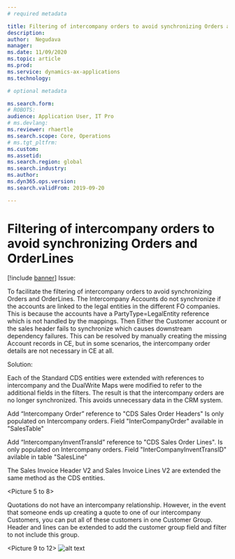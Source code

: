 ```yaml
---
# required metadata

title: Filtering of intercompany orders to avoid synchronizing Orders and OrderLines
description: 
author:  Negudava
manager: 
ms.date: 11/09/2020
ms.topic: article
ms.prod: 
ms.service: dynamics-ax-applications
ms.technology: 

# optional metadata

ms.search.form: 
# ROBOTS: 
audience: Application User, IT Pro
# ms.devlang: 
ms.reviewer: rhaertle
ms.search.scope: Core, Operations
# ms.tgt_pltfrm: 
ms.custom: 
ms.assetid: 
ms.search.region: global
ms.search.industry: 
ms.author: 
ms.dyn365.ops.version: 
ms.search.validFrom: 2019-09-20

---
```


# Filtering of intercompany orders to avoid synchronizing Orders and OrderLines
 
[!include [banner](../../includes/banner.md)]
Issue:

To facilitate the filtering of intercompany orders to avoid synchronizing Orders and OrderLines. The Intercompany Accounts do not synchronize  if the accounts are linked to the legal entities in the different FO companies. This is because the accounts have a PartyType=LegalEntity reference which is not handled by the mappings. Then Either the Customer account or the sales header fails to synchronize which causes downstream dependency failures. This can be resolved by manually creating the missing Account records in CE, but in some scenarios, the intercompany order details are not necessary in CE at all.

Solution:

Each of the Standard CDS entities were extended with references to intercompany and the DualWrite Maps were modified to refer to the additional fields in the filters. The result is that the intercompany orders are no longer synchronized. This avoids unnecessary data in the CRM system.

Add “Intercompany Order” reference to "CDS Sales Order Headers" Is only populated on Intercompany orders. Field "InterCompanyOrder" available in "SalesTable"

 

<Picture1>
 <Picture2>

Add “IntercompanyInventTransId” reference to "CDS Sales Order Lines".  Is only populated on Intercompany orders. Field "InterCompanyInventTransID" avilable in table "SalesLine" 
 
<picture3>
 <picture4>

The Sales Invoice Header V2 and Sales Invoice Lines V2 are extended the same method as the CDS entities.

 <Picture 5 to 8>
 

Quotations do not have an intercompany relationship. However, in the event that someone ends up creating a quote to one of our intercompany Customers, you can put all of these customers in one Customer Group.  Header and lines can be extended to add the customer group field and filter to not include this group.
 
 
 <Picture 9 to 12>
 ![alt text](media/image1.png)
 
     

